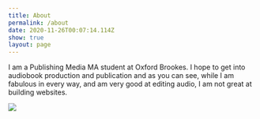 ```yaml
---
title: About
permalink: /about
date: 2020-11-26T00:07:14.114Z
show: true
layout: page
---
```

I am a Publishing Media MA student at Oxford Brookes. I hope to get into audiobook production and publication and as you can see, while I am fabulous in every way, and am very good at editing audio, I am not great at building websites.





![](../uploads/dsc_0498.jpg)